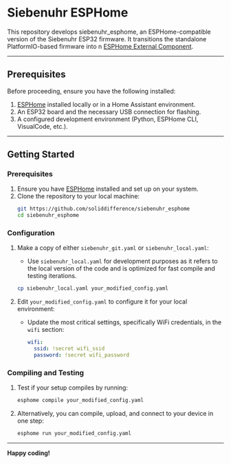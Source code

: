 # Siebenuhr ESPHome
This repository develops siebenuhr_esphome, an ESPHome-compatible version of the Siebenuhr ESP32 firmware. It transitions the standalone PlatformIO-based firmware into n [ESPHome External Component](https://esphome.io/components/external_components.html).

---

## Prerequisites

Before proceeding, ensure you have the following installed:

1. [ESPHome](https://esphome.io/guides/installing.html) installed locally or in a Home Assistant environment.
2. An ESP32 board and the necessary USB connection for flashing.
3. A configured development environment (Python, ESPHome CLI, VisualCode, etc.).

---

## Getting Started

### Prerequisites
1. Ensure you have [ESPHome](https://esphome.io/) installed and set up on your system.
2. Clone the repository to your local machine:
   ```bash
   git https://github.com/soliddifference/siebenuhr_esphome
   cd siebenuhr_esphome
   ```

### Configuration
1. Make a copy of either `siebenuhr_git.yaml` or `siebenuhr_local.yaml`:
   - Use `siebenuhr_local.yaml` for development purposes as it refers to the local version of the code and is optimized for fast compile and testing iterations.
   ```bash
   cp siebenuhr_local.yaml your_modified_config.yaml
   ```

2. Edit `your_modified_config.yaml` to configure it for your local environment:
   - Update the most critical settings, specifically WiFi credentials, in the `wifi` section:
     ```yaml
     wifi:
       ssid: !secret wifi_ssid
       password: !secret wifi_password
     ```

### Compiling and Testing
1. Test if your setup compiles by running:
   ```bash
   esphome compile your_modified_config.yaml
   ```

2. Alternatively, you can compile, upload, and connect to your device in one step:
   ```bash
   esphome run your_modified_config.yaml
   ```

---

**Happy coding!**
